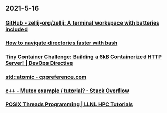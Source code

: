 
## 2021-5-16

### [GitHub - zellij-org/zellij: A terminal workspace with batteries included](https://github.com/zellij-org/zellij)

### [How to navigate directories faster with bash](https://mhoffman.github.io/2015/05/21/how-to-navigate-directories-with-the-shell.html)

### [Tiny Container Challenge: Building a 6kB Containerized HTTP Server! | DevOps Directive](https://devopsdirective.com/posts/2021/04/tiny-container-image/)

### [std::atomic - cppreference.com](https://en.cppreference.com/w/cpp/atomic/atomic)

### [c++ - Mutex example / tutorial? - Stack Overflow](https://stackoverflow.com/questions/4989451/mutex-example-tutorial)

### [POSIX Threads Programming | LLNL HPC Tutorials](https://hpc-tutorials.llnl.gov/posix/)